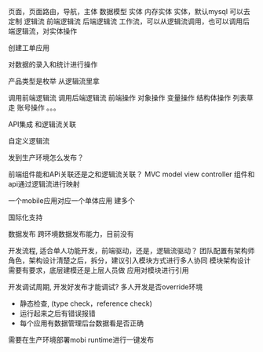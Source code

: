 页面，页面路由，导航，主体
数据模型 实体 内存实体
	实体，默认mysql 可以去定制
逻辑流 前端逻辑流 后端逻辑流
工作流，可以从逻辑流调用，也可以调用后端逻辑流，对实体操作


创建工单应用

对数据的录入和统计进行操作

产品类型是枚举 从逻辑流里拿 

调用前端逻辑流 调用后端逻辑流
前端操作 
对象操作
变量操作
结构体操作
列表草走
账号操作
。。。


API集成 和逻辑流关联 

自定义逻辑流

发到生产环境怎么发布？


前端组件能和APi关联还是之和逻辑流关联？
	MVC
	model view controller
	组件和api通过逻辑流进行映射


一个mobile应用对应一个单体应用
	建多个

国际化支持


数据发布
	跨环境数据发布能力，目前没有


开发流程, 适合单人功能开发，前端驱动，还是，逻辑流驱动？
	团队配置有架构师角色，架构设计清楚之后，拆分，建议引入模块方式进行多人协同
	模块架构设计需要有要求，底层建模还是上层人员做
	应用对模块进行引用


开发调试周期, 开发好发布才能调试?  多人开发是否override环境
- 静态检查, (type check，reference check)
- 运行起来之后有错误报错
- 每个应用有数据管理后台数据看是否正确


需要在生产环境部署mobi runtime进行一键发布






